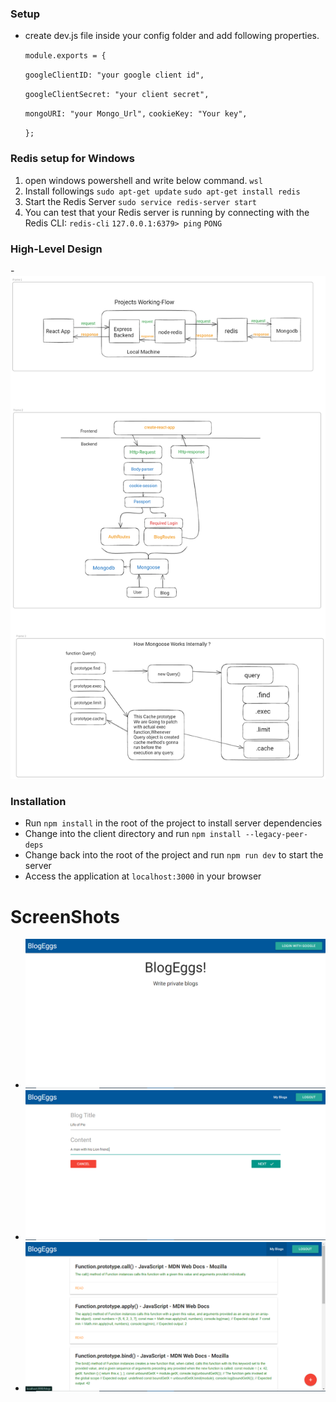 ### Setup

- create dev.js file inside your config folder and add following properties.

  `module.exports = {  `

  `googleClientID:
"your google client id", `

  `googleClientSecret: "your client secret",`

  `mongoURI:
"your Mongo_Url",`
  `cookieKey: "Your key",`

  `}; `

### Redis setup for Windows
 1. open windows powershell and write below command.
     ` wsl `
 2. Install followings
    `sudo apt-get update`
    `sudo apt-get install redis`
 3. Start the Redis Server
    `sudo service redis-server start`
 4. You can test that your Redis server is running by connecting with the Redis CLI:
    `redis-cli`
    `127.0.0.1:6379> ping`
    `PONG`
### High-Level Design 

-![alt text](https://github.com/Groot-2001/BlogEggs/blob/main/images/BloggEgg(High-level%20Design).png)

### Installation

- Run `npm install` in the root of the project to install server dependencies
- Change into the client directory and run `npm install --legacy-peer-deps`
- Change back into the root of the project and run `npm run dev` to start the server
- Access the application at `localhost:3000` in your browser

# ScreenShots

- ![alt text](images/pic1.png)
- ![alt text](images/Pic2.png)
- ![alt text](images/Pic3.png)
